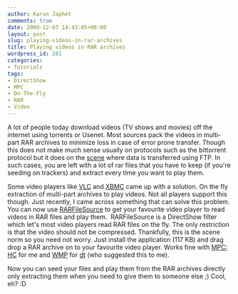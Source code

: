 ```yaml
---
author: Karun Japhet
comments: true
date: 2009-12-07 14:43:05+00:00
layout: post
slug: playing-videos-in-rar-archives
title: Playing videos in RAR archives
wordpress_id: 281
categories:
- Tutorials
tags:
- DirectShow
- MPC
- On-The-Fly
- RAR
- Video
---
```


A lot of people today download videos (TV shows and movies) off the internet using torrents or Usenet. Most sources pack the videos in multi-part RAR archives to minimize loss in case of error prone transfer. Though this does not make much sense usually on protocols such as the bittorrent protocol but it does on the [scene](http://en.wikipedia.org/wiki/Warez_scene) where data is transferred using FTP. In such cases, you are left with a lot of rar files that you have to keep (if you're seeding on trackers) and extract every time you want to play them.

Some video players like [VLC](http://www.videolan.org/vlc/) and [XBMC](http://xbmc.org/) came up with a solution. On the fly extraction of multi-part archives to play videos. Not all players support this though. Just recently, I came across something that can solve this problem. You can now use [RARFileSource](http://www.v12pwr.com/RARFileSource/) to get your favourite video player to read videos in RAR files and play them.  RARFileSource is a DirectShow filter which let's most video players read RAR files on the fly. The only restriction is that the video should not be compressed. Thankfully, this is the scene norm so you need not worry. Just install the application (117 KB) and drag drop a RAR archive on to your favourite video player. Works fine with [MPC: HC](http://mpc-hc.sourceforge.net/) for me and [WMP](http://www.microsoft.com/windows/windowsmedia/player/) for [dt](http://blog.thedt.net) (who suggested this to me).

Now you can seed your files and play them from the RAR archives directly only extracting them when you need to give them to someone else ;) Cool, eh? :D
